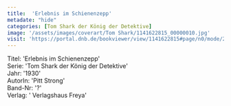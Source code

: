 ```yaml
---
title:  'Erlebnis im Schienenzepp'
metadate: "hide"
categories: [Tom Shark der König der Detektive]
image: '/assets/images/coverart/Tom Shark/1141622815_00000010.jpg'
visit: 'https://portal.dnb.de/bookviewer/view/1141622815#page/n0/mode/2up'
---
```

Titel: 'Erlebnis im Schienenzepp' <br>
Serie: 'Tom Shark der König der Detektive' <br>
Jahr: '1930' <br>
AutorIn: 'Pitt Strong' <br>
Band-Nr: '?' <br>
Verlag: ' Verlagshaus Freya'